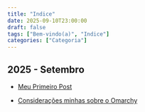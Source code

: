 ```yaml
---
title: "Indice"
date: 2025-09-10T23:00:00
draft: false
tags: ["Bem-vindo(a)", "Indice"]
categories: ["Categoria"]
---
```

## 2025 - Setembro



- [Meu Primeiro Post](/posts/2025/09/10/)

- [Considerações minhas sobre o Omarchy](/posts/2025/09/11)